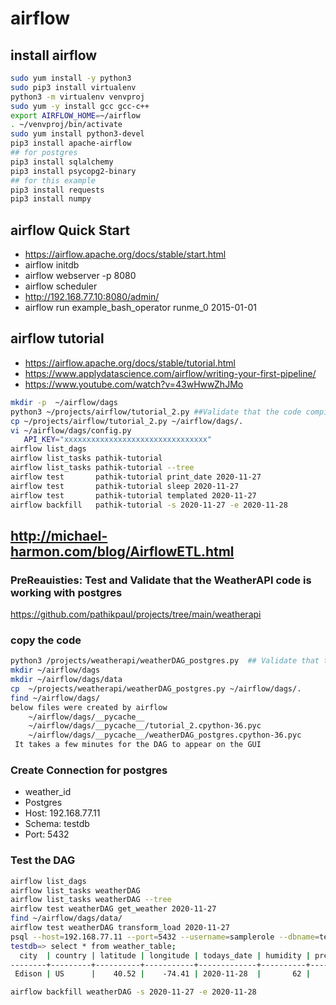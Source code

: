 # airflow
## install airflow 
```bash
sudo yum install -y python3
sudo pip3 install virtualenv
python3 -m virtualenv venvproj
sudo yum -y install gcc gcc-c++
export AIRFLOW_HOME=~/airflow
. ~/venvproj/bin/activate
sudo yum install python3-devel
pip3 install apache-airflow
## for postgres
pip3 install sqlalchemy
pip3 install psycopg2-binary
## for this example
pip3 install requests
pip3 install numpy
```

## airflow Quick Start
 - https://airflow.apache.org/docs/stable/start.html
 - airflow initdb
 - airflow webserver -p 8080
 - airflow scheduler
 - http://192.168.77.10:8080/admin/
 - airflow run example_bash_operator runme_0 2015-01-01

## airflow tutorial
 - https://airflow.apache.org/docs/stable/tutorial.html
 - https://www.applydatascience.com/airflow/writing-your-first-pipeline/
 - https://www.youtube.com/watch?v=43wHwwZhJMo
```bash
mkdir -p  ~/airflow/dags
python3 ~/projects/airflow/tutorial_2.py ##Validate that the code compiles
cp ~/projects/airflow/tutorial_2.py ~/airflow/dags/.
vi ~/airflow/dags/config.py
   API_KEY="xxxxxxxxxxxxxxxxxxxxxxxxxxxxxxxx"
airflow list_dags
airflow list_tasks pathik-tutorial
airflow list_tasks pathik-tutorial --tree
airflow test       pathik-tutorial print_date 2020-11-27
airflow test       pathik-tutorial sleep 2020-11-27
airflow test       pathik-tutorial templated 2020-11-27 
airflow backfill   pathik-tutorial -s 2020-11-27 -e 2020-11-28
```

## http://michael-harmon.com/blog/AirflowETL.html
### PreReauisties: Test and Validate that the WeatherAPI code is working with postgres
https://github.com/pathikpaul/projects/tree/main/weatherapi
### copy the code 
```bash
python3 /projects/weatherapi/weatherDAG_postgres.py  ## Validate that the code compiles
mkdir ~/airflow/dags
mkdir ~/airflow/dags/data
cp  ~/projects/weatherapi/weatherDAG_postgres.py ~/airflow/dags/.
find ~/airflow/dags/   
below files were created by airflow
	~/airflow/dags/__pycache__
	~/airflow/dags/__pycache__/tutorial_2.cpython-36.pyc
	~/airflow/dags/__pycache__/weatherDAG_postgres.cpython-36.pyc
 It takes a few minutes for the DAG to appear on the GUI
```
### Create Connection for postgres
  * weather_id
  * Postgres
  * Host: 192.168.77.11
  * Schema: testdb
  * Port: 5432
### Test the DAG
```bash
airflow list_dags
airflow list_tasks weatherDAG
airflow list_tasks weatherDAG --tree
airflow test weatherDAG get_weather 2020-11-27
find ~/airflow/dags/data/
airflow test weatherDAG transform_load 2020-11-27
psql --host=192.168.77.11 --port=5432 --username=samplerole --dbname=testdb
testdb=> select * from weather_table;
  city  | country | latitude | longitude | todays_date | humidity | pressure | min_temp | max_temp | temp  |  weather
--------+---------+----------+-----------+-------------+----------+----------+----------+----------+-------+-----------
 Edison | US      |    40.52 |    -74.41 | 2020-11-28  |       62 |     1016 |    10.56 |    12.78 | 11.71 | clear sky

airflow backfill weatherDAG -s 2020-11-27 -e 2020-11-28
```
